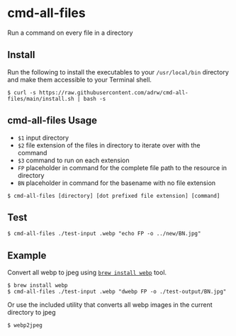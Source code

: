 # cmd-all-files

Run a command on every file in a directory

## Install

Run the following to install the executables to your `/usr/local/bin` directory and make them accessible to your Terminal shell.

```
$ curl -s https://raw.githubusercontent.com/adrw/cmd-all-files/main/install.sh | bash -s
```

## cmd-all-files Usage

- `$1` input directory
- `$2` file extension of the files in directory to iterate over with the command
- `$3` command to run on each extension
- `FP` placeholder in command for the complete file path to the resource in directory
- `BN` placeholder in command for the basename with no file extension

```
$ cmd-all-files [directory] [dot prefixed file extension] [command]
```

## Test

```
$ cmd-all-files ./test-input .webp "echo FP -o ../new/BN.jpg"
```

## Example

Convert all webp to jpeg using [`brew install webp`](https://www.majilesh.com/convert-webp/) tool.

```
$ brew install webp
$ cmd-all-files ./test-input .webp "dwebp FP -o ./test-output/BN.jpg"
```

Or use the included utility that converts all webp images in the current directory to jpeg

```
$ webp2jpeg
```
